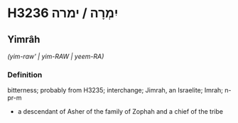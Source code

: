 # H3236 יִמְרָה / ימרה

## Yimrâh

_(yim-raw' | yim-RAW | yeem-RA)_

### Definition

bitterness; probably from H3235; interchange; Jimrah, an Israelite; Imrah; n-pr-m

- a descendant of Asher of the family of Zophah and a chief of the tribe
